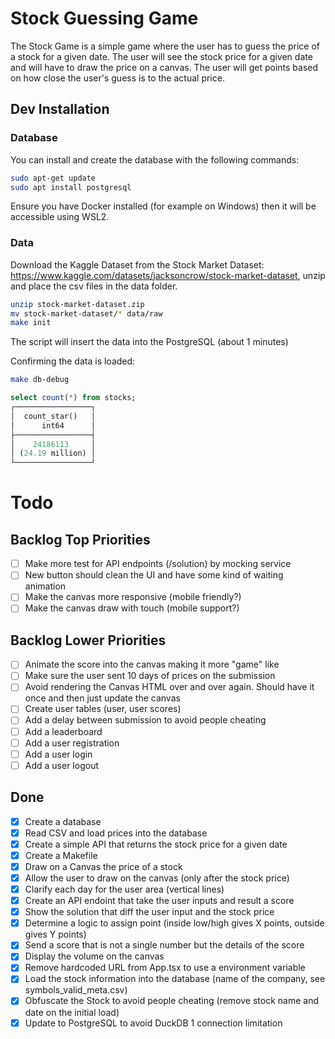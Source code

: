 # Stock Guessing Game
The Stock Game is a simple game where the user has to guess the price of a stock for a given date. The user will see the stock price for a given date and will have to draw the price on a canvas. The user will get points based on how close the user's guess is to the actual price.

## Dev Installation

### Database

You can install and create the database with the following commands:

```sh
sudo apt-get update 
sudo apt install postgresql
```

Ensure you have Docker installed (for example on Windows) then it will be accessible using WSL2.

### Data

Download the Kaggle Dataset from the Stock Market Dataset: https://www.kaggle.com/datasets/jacksoncrow/stock-market-dataset, unzip and place the csv files in the data folder.

```sh
unzip stock-market-dataset.zip
mv stock-market-dataset/* data/raw
make init
```

The script will insert the data into the PostgreSQL (about 1 minutes)

Confirming the data is loaded:

```sh
make db-debug
```

```sql
select count(*) from stocks;
┌─────────────────┐
│  count_star()   │
│      int64      │
├─────────────────┤
│    24186113     │
│ (24.19 million) │
└─────────────────┘
```

# Todo

## Backlog Top Priorities

- [ ] Make more test for API endpoints (/solution) by mocking service
- [ ] New button should clean the UI and have some kind of waiting animation
- [ ] Make the canvas more responsive (mobile friendly?)
- [ ] Make the canvas draw with touch (mobile support?)

## Backlog Lower Priorities
- [ ] Animate the score into the canvas making it more "game" like
- [ ] Make sure the user sent 10 days of prices on the submission
- [ ] Avoid rendering the Canvas HTML over and over again. Should have it once and then just update the canvas
- [ ] Create user tables (user, user scores)
- [ ] Add a delay between submission to avoid people cheating
- [ ] Add a leaderboard
- [ ] Add a user registration
- [ ] Add a user login
- [ ] Add a user logout

## Done

- [x] Create a database
- [x] Read CSV and load prices into the database
- [x] Create a simple API that returns the stock price for a given date
- [x] Create a Makefile
- [x] Draw on a Canvas the price of a stock
- [x] Allow the user to draw on the canvas (only after the stock price)
- [x] Clarify each day for the user area (vertical lines)
- [x] Create an API endoint that take the user inputs and result a score
- [x] Show the solution that diff the user input and the stock price
- [x] Determine a logic to assign point (inside low/high gives X points, outside gives Y points)
- [x] Send a score that is not a single number but the details of the score
- [x] Display the volume on the canvas
- [x] Remove hardcoded URL from App.tsx to use a environment variable
- [x] Load the stock information into the database (name of the company, see symbols_valid_meta.csv)
- [x] Obfuscate the Stock to avoid people cheating (remove stock name and date on the initial load)
- [x] Update to PostgreSQL to avoid DuckDB 1 connection limitation